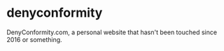 # denyconformity
DenyConformity.com, a personal website that hasn't been touched since 2016 or something.
